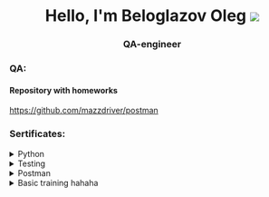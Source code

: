 <h1 align="center">Hello, I'm Beloglazov Oleg</a> 
<img src="https://github.com/blackcater/blackcater/raw/main/images/Hi.gif" height="32"/></h1>

<h3 align="center">QA-engineer</h3>



### QA:
#### Repository with homeworks
https://github.com/mazzdriver/postman

### Sertificates:
<details>
    <summary>Python</summary>
    <img src='img/python-eng.png'>
</details>

<details>
    <summary>Testing</summary>
    <img src='img/kvchk-eng.png'>
</details>

<details>
    <summary>Postman</summary>
    <img src='img/postman-eng.png'>
</details>

<details>
    <summary>Basic training hahaha</summary>
    <img src='img/kmb-eng.png'>
</details>

<!---
mazzdriver/mazzdriver is a ✨ special ✨ repository because its `README.md` (this file) appears on your GitHub profile.
You can click the Preview link to take a look at your changes.
--->
